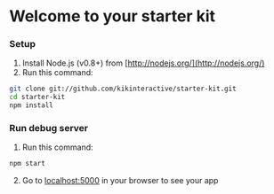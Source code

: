 # Welcome to your starter kit

### Setup

1. Install Node.js (v0.8+) from [http://nodejs.org/](http://nodejs.org/)
2. Run this command:
```sh
git clone git://github.com/kikinteractive/starter-kit.git
cd starter-kit
npm install
```

### Run debug server

1. Run this command:
```sh
npm start
```
2. Go to [localhost:5000](http://localhost:5000/) in your browser to see your app
